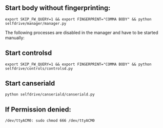 ## Start body without fingerprinting:
`export SKIP_FW_QUERY=1 && export FINGERPRINT="COMMA BODY" && python selfdrive/manager/manager.py`

The following processes are disabled in the manager and have to be started manually:

## Start controlsd
`export SKIP_FW_QUERY=1 && export FINGERPRINT="COMMA BODY" && python selfdrive/controls/controlsd.py`

## Start canseriald
`python selfdrive/canseriald/canseriald.py`

## If Permission denied: 
`/dev/ttyACM0: sudo chmod 666 /dev/ttyACM0`